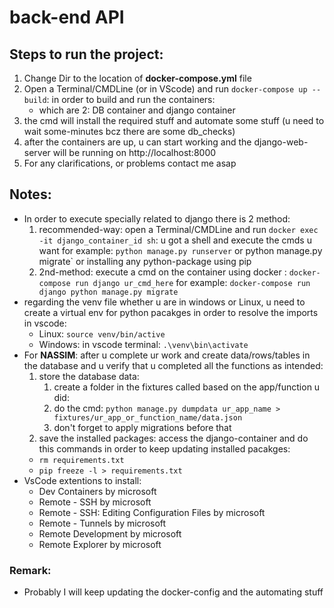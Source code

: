# back-end API


## Steps to run the project:
1. Change Dir to the location of **docker-compose.yml** file
2. Open a Terminal/CMDLine (or in VScode) and run `docker-compose up --build`: in order to build and run the containers:
   - which are 2: DB container and django container
3. the cmd will install the required stuff and automate some stuff (u need to wait some-minutes bcz there are some db_checks)
4. after the containers are up, u can start working and the django-web-server will be running on http://localhost:8000
5. For any clarifications, or problems contact me asap
## Notes:
- In order to execute specially related to django there is 2 method:
   1. recommended-way: open a Terminal/CMDLine and run `docker exec -it django_container_id sh`: u got a shell and execute the cmds u want for example: `python manage.py runserver` or python manage.py migrate` or installing any python-package using pip
   2. 2nd-method: execute a cmd on the container using docker  : `docker-compose run django ur_cmd_here` for example: `docker-compose run django python manage.py migrate`
- regarding the venv file whether u are in windows or Linux, u need to create a virtual env for python pacakges in order to resolve the imports in vscode:
   - Linux: `source venv/bin/active`
   - Windows: in vscode terminal: `.\venv\bin\activate`
- For **NASSIM**: after u complete ur work and create data/rows/tables in the database and u verify that u completed all the functions as intended:
   1. store the database data:
       1. create a folder in the fixtures called based on the app/function u did:
       2. do the cmd: `python manage.py dumpdata ur_app_name > fixtures/ur_app_or_function_name/data.json`
       3. don't forget to apply migrations before that
   2. save the installed packages: access the django-container and do this commands in order to keep updating installed pacakges:
     - `rm requirements.txt`
     - `pip freeze -l > requirements.txt`
- VsCode extentions to install:
   - Dev Containers by microsoft
   - Remote - SSH by microsoft
   - Remote - SSH: Editing Configuration Files by microsoft
   - Remote - Tunnels by microsoft
   - Remote Development by microsoft
   - Remote Explorer by microsoft

### Remark:
- Probably I will keep updating the docker-config and the automating stuff
